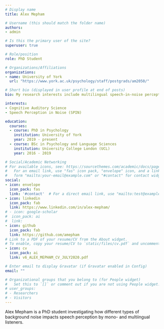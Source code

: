 ```yaml
---
# Display name
title: Alex Mepham

# Username (this should match the folder name)
authors:
- admin

# Is this the primary user of the site?
superuser: true

# Role/position
role: PhD Student

# Organizations/Affiliations
organizations:
- name: University of York
  url: "https://www.york.ac.uk/psychology/staff/postgrads/am2050/"

# Short bio (displayed in user profile at end of posts)
bio: My research interests include multilingual speech-in-noise perception...

interests:
- Cognitive Auditory Science
- Speech Perception in Noise (SPIN)

education:
  courses:
  - course: PhD in Psychology
    institution: University of York
    year: 2019 - present
  - course: BSc in Psychology and Language Sciences
    institution: University College London (UCL)
    year: 2016 - 2019

# Social/Academic Networking
# For available icons, see: https://sourcethemes.com/academic/docs/page-builder/#icons
#   For an email link, use "fas" icon pack, "envelope" icon, and a link in the
#   form "mailto:your-email@example.com" or "#contact" for contact widget.
social:
- icon: envelope
  icon_pack: fas
  link: '#contact'  # For a direct email link, use "mailto:test@example.org".
- icon: linkedin
  icon_pack: fab
  link: https://www.linkedin.com/in/alex-mepham/
# - icon: google-scholar
#  icon_pack: ai
#  link: 
- icon: github
  icon_pack: fab
  link: https://github.com/amepham
# Link to a PDF of your resume/CV from the About widget.
# To enable, copy your resume/CV to `static/files/cv.pdf` and uncomment the lines below.
- icon: cv
  icon_pack: ai
  link: v6_ALEX_MEPHAM_CV_JULY2020.pdf

# Enter email to display Gravatar (if Gravatar enabled in Config)
email: ""

# Organizational groups that you belong to (for People widget)
#   Set this to `[]` or comment out if you are not using People widget.
# user_groups:
# - Researchers
# - Visitors
---
```


Alex Mepham is a PhD student investigating how different types of background noise impacts speech perception by mono- and multiingual listeners.
